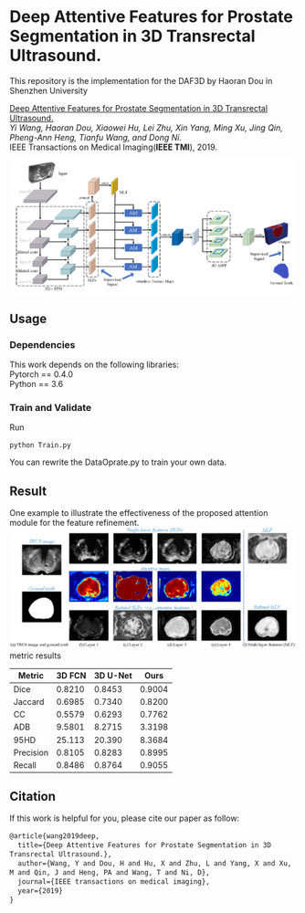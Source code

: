 # Deep Attentive Features for Prostate Segmentation in 3D Transrectal Ultrasound. 
This repository is the implementation for the DAF3D by Haoran Dou in Shenzhen University  

[Deep Attentive Features for Prostate Segmentation in 3D Transrectal Ultrasound.](https://arxiv.org/abs/1907.01743)   
*Yi Wang, Haoran Dou, Xiaowei Hu, Lei Zhu, Xin Yang, Ming Xu, Jing Qin, Pheng-Ann Heng, Tianfu Wang, and Dong Ni.*  
IEEE Transactions on Medical Imaging(**IEEE TMI**), 2019.  
  
![framwork](img/framework.png)  

## Usage  
### Dependencies  
This work depends on the following libraries:  
Pytorch == 0.4.0  
Python == 3.6  

### Train and Validate
Run  
```
python Train.py
```
You can rewrite the DataOprate.py to train your own data.

## Result
One example to illustrate the effectiveness of the proposed attention module for the feature refinement.  
![result](img/attentionresult.png)    
metric results  
  
| Metric    | 3D FCN | 3D U-Net | Ours   |
| ------    | ------ | ------   | ------ |
| Dice      | 0.8210 | 0.8453   | 0.9004 |
| Jaccard   | 0.6985 | 0.7340   | 0.8200 |
| CC        | 0.5579 | 0.6293   | 0.7762 |
| ADB       | 9.5801 | 8.2715   | 3.3198 |
| 95HD      | 25.113 | 20.390   | 8.3684 |
| Precision | 0.8105 | 0.8283   | 0.8995 |
| Recall    | 0.8486 | 0.8764   | 0.9055 |
  
## Citation  
If this work is helpful for you, please cite our paper as follow:   
```
@article{wang2019deep,  
  title={Deep Attentive Features for Prostate Segmentation in 3D Transrectal Ultrasound.},  
  author={Wang, Y and Dou, H and Hu, X and Zhu, L and Yang, X and Xu, M and Qin, J and Heng, PA and Wang, T and Ni, D},  
  journal={IEEE transactions on medical imaging},  
  year={2019}  
}
```
